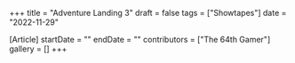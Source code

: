 +++
title = "Adventure Landing 3"
draft = false
tags = ["Showtapes"]
date = "2022-11-29"

[Article]
startDate = ""
endDate = ""
contributors = ["The 64th Gamer"]
gallery = []
+++
